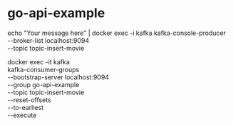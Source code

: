 # go-api-example

 echo "Your message here" | docker exec -i kafka kafka-console-producer \
  --broker-list localhost:9094 \
  --topic topic-insert-movie

docker exec -it kafka \
kafka-consumer-groups \
--bootstrap-server localhost:9094 \
--group go-api-example \
--topic topic-insert-movie \
--reset-offsets \
--to-earliest \
--execute